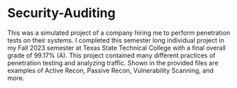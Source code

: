 # Security-Auditing
This was a simulated project of a company hiring me to perform penetration tests on their systems. I completed this semester long individual project in my Fall 2023 semester at Texas State Technical College with a final overall grade of 99.17% (A). This project contained many different practices of penetration testing and analyzing traffic. Shown in the provided files are examples of Active Recon, Passive Recon, Vulnerability Scanning, and more.

